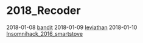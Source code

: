 # 2018_Recoder

2018-01-08 [bandit](https://github.com/D4rkD0g/2018_Recoder/blob/4cb4cf401e9ca5d37b60fbcaed016187ea8653ca/2018-01-08.txt)
2018-01-09 [leviathan](https://github.com/D4rkD0g/2018_Recoder/blob/4cb4cf401e9ca5d37b60fbcaed016187ea8653ca/2018-01-09.txt)
2018-01-10 [Insomnihack_2016_smartstove](https://github.com/D4rkD0g/2018_Recoder/blob/4cb4cf401e9ca5d37b60fbcaed016187ea8653ca/2018-01-10.pdf)